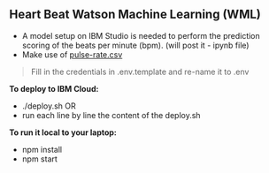 ## Heart Beat Watson Machine Learning (WML)

- A model setup on IBM Studio is needed to perform the prediction scoring of the beats per minute (bpm). (will post it - ipynb file)
- Make use of [pulse-rate.csv](https://github.com/hovig/gyro-watson-ml/blob/master/pulse-rate.csv)

> Fill in the credentials in .env.template and re-name it to .env

**To deploy to IBM Cloud:**
- ./deploy.sh
OR
- run each line by line the content of the deploy.sh

**To run it local to your laptop:**
- npm install
- npm start
